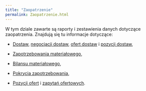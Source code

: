 ```yaml
---
title: "Zaopatrzenie"
permalink: Zaopatrzenie.html
---
```

 W tym dziale zawarte są raporty i zestawienia danych dotyczące zaopatrzenia. Znajdują się tu informacje dotyczące: 

- [Dostaw](/dostawy),&nbsp;[negocjacji dostaw](/negocjacje), [ofert dostaw](/oferty-dostaw)&nbsp;i [pozycji dostaw](/pozycje-dostaw),

- [Zapotrzebowania materiałowego](/zapotrzebowanie-materialowe),

- [Bilansu materiałowego](/prosty-bilans-materialowy),

- [Pokrycia zapotrzebowania](/pokrycie-zapotrzebowania),

- [Pozycji ofert](/pozycje-ofert)&nbsp;i [zapytań ofertowych](/zapytania-ofertowe).

